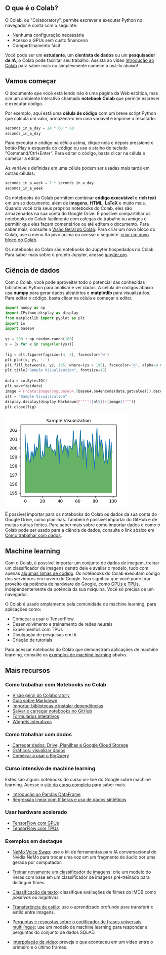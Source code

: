 <div class="markdown-google-sans">
  <h2>O que é o Colab?</h2>
</div>

O Colab, ou "Colaboratory", permite escrever e executar Python no navegador e conta com o seguinte: 
- Nenhuma configuração necessária
- Acesso a GPUs sem custo financeiro
- Compartilhamento fácil

Você pode ser um <strong>estudante</strong>, um <strong>cientista de dados</strong> ou um <strong>pesquisador de IA</strong>, o Colab pode facilitar seu trabalho. Assista ao vídeo <a href="https://www.youtube.com/watch?v=inN8seMm7UI">Introdução ao Colab</a> para saber mais ou simplesmente comece a usá-lo abaixo!

<div class="markdown-google-sans">

## <strong>Vamos começar</strong>
</div>

O documento que você está lendo não é uma página da Web estática, mas sim um ambiente interativo chamado <strong>notebook Colab</strong> que permite escrever e executar código.

Por exemplo, aqui está uma <strong>célula de código</strong> com um breve script Python que calcula um valor, armazena-o em uma variável e imprime o resultado:

```python
seconds_in_a_day = 24 * 60 * 60
seconds_in_a_day
```

Para executar o código na célula acima, clique nela e depois pressione o botão Play à esquerda do código ou use o atalho do teclado "Command/Ctrl+Enter". Para editar o código, basta clicar na célula e começar a editar.

As variáveis definidas em uma célula podem ser usadas mais tarde em outras células:

```python
seconds_in_a_week = 7 * seconds_in_a_day
seconds_in_a_week
```

Os notebooks do Colab permitem combinar <strong>código executável</strong> e <strong>rich text</strong> em um só documento, além de <strong>imagens</strong>, <strong>HTML</strong>, <strong>LaTeX</strong> e muito mais. Quando você cria seus próprios notebooks do Colab, eles são armazenados na sua conta do Google Drive. É possível compartilhar os notebooks do Colab facilmente com colegas de trabalho ou amigos e permitir que eles façam comentários ou até editem o documento. Para saber mais, consulte a <a href="/notebooks/basic_features_overview.ipynb">Visão Geral do Colab</a>. Para criar um novo bloco do Colab, use o menu Arquivo acima ou acesse o seguinte: <a href="http://colab.research.google.com#create=true">criar um novo bloco do Colab</a>.

Os notebooks do Colab são notebooks do Jupyter hospedados no Colab. Para saber mais sobre o projeto Jupyter, acesse <a href="https://www.jupyter.org">jupyter.org</a>.

<div class="markdown-google-sans">

## Ciência de dados
</div>

Com o Colab, você pode aproveitar todo o potencial das conhecidas bibliotecas Python para analisar e ver dados. A célula de códigos abaixo usa <strong>numpy</strong> para gerar dados aleatórios e <strong>matplotlib</strong> para visualizá-los. Para editar o código, basta clicar na célula e começar a editar.

```python
import numpy as np
import IPython.display as display
from matplotlib import pyplot as plt
import io
import base64

ys = 200 + np.random.randn(100)
x = [x for x in range(len(ys))]

fig = plt.figure(figsize=(4, 3), facecolor='w')
plt.plot(x, ys, '-')
plt.fill_between(x, ys, 195, where=(ys > 195), facecolor='g', alpha=0.6)
plt.title("Sample Visualization", fontsize=10)

data = io.BytesIO()
plt.savefig(data)
image = F"data:image/png;base64,{base64.b64encode(data.getvalue()).decode()}"
alt = "Sample Visualization"
display.display(display.Markdown(F"""![{alt}]({image})"""))
plt.close(fig)
```

![image](download.png)

É possível importar para os notebooks do Colab os dados da sua conta do Google Drive, como planilhas. Também é possível importar do GitHub e de muitas outras fontes. Para saber mais sobre como importar dados e como o Colab pode ser usado para a ciência de dados, consulte o link abaixo em <a href="#working-with-data">Como trabalhar com dados</a>.

<div class="markdown-google-sans">

## Machine learning
</div>

Com o Colab, é possível importar um conjunto de dados de imagem, treinar um classificador de imagens dentro dele e avaliar o modelo, tudo com apenas <a href="https://colab.research.google.com/github/tensorflow/docs/blob/master/site/en/tutorials/quickstart/beginner.ipynb">algumas linhas de código</a>. Os notebooks do Colab executam código dos servidores em nuvem do Google. Isso significa que você pode tirar proveito da potência de hardware do Google, como <a href="#using-accelerated-hardware">GPUs e TPUs</a>, independentemente da potência da sua máquina. Você só precisa de um navegador.

O Colab é usado amplamente pela comunidade de machine learning, para aplicações como:
- Começar a usar o TensorFlow
- Desenvolvimento e treinamento de redes neurais
- Experimentos com TPUs
- Divulgação de pesquisas em IA
- Criação de tutoriais

Para acessar notebooks do Colab que demonstram aplicações de machine learning, consulte os <a href="#machine-learning-examples">exemplos de machine learning</a> abaixo.

<div class="markdown-google-sans">

## Mais recursos

### Como trabalhar com Notebooks no Colab

</div>

- [Visão geral do Colaboratory](/notebooks/basic_features_overview.ipynb)
- [Guia sobre Markdown](/notebooks/markdown_guide.ipynb)
- [Importar bibliotecas e instalar dependências](/notebooks/snippets/importing_libraries.ipynb)
- [Salvar e carregar notebooks no GitHub](https://colab.research.google.com/github/googlecolab/colabtools/blob/main/notebooks/colab-github-demo.ipynb)
- [Formulários interativos](/notebooks/forms.ipynb)
- [Widgets interativos](/notebooks/widgets.ipynb)

<div class="markdown-google-sans">

<a name="working-with-data"></a>
### Como trabalhar com dados
</div>

- [Carregar dados: Drive, Planilhas e Google Cloud Storage](/notebooks/io.ipynb)
- [Gráficos: visualizar dados](/notebooks/charts.ipynb)
- [Começar a usar o BigQuery](/notebooks/bigquery.ipynb)

<div class="markdown-google-sans">

### Curso intensivo de machine learning

<div>

Estes são alguns notebooks do curso on-line do Google sobre machine learning. Acesse o <a href="https://developers.google.com/machine-learning/crash-course/">site do curso completo</a> para saber mais.
- [Introdução ao Pandas DataFrame](https://colab.research.google.com/github/google/eng-edu/blob/main/ml/cc/exercises/pandas_dataframe_ultraquick_tutorial.ipynb)
- [Regressão linear com tf.keras e uso de dados sintéticos](https://colab.research.google.com/github/google/eng-edu/blob/main/ml/cc/exercises/linear_regression_with_synthetic_data.ipynb)

<div class="markdown-google-sans">

<a name="using-accelerated-hardware"></a>
### Usar hardware acelerado
</div>

- [TensorFlow com GPUs](/notebooks/gpu.ipynb)
- [TensorFlow com TPUs](/notebooks/tpu.ipynb)

<div class="markdown-google-sans">

<a name="machine-learning-examples"></a>

### Exemplos em destaque

</div>

- <a href="https://colab.research.google.com/github/NVIDIA/NeMo/blob/stable/tutorials/VoiceSwapSample.ipynb">NeMo Voice Swap</a>: use o kit de ferramentas para IA conversacional do Nvidia NeMo para trocar uma voz em um fragmento de áudio por uma gerada por computador.

- <a href="https://tensorflow.org/hub/tutorials/tf2_image_retraining">Treinar novamente um classificador de imagens</a>: crie um modelo do Keras com base em um classificador de imagens pré-treinado para distinguir flores.
- <a href="https://tensorflow.org/hub/tutorials/tf2_text_classification">Classificação de texto</a>: classifique avaliações de filmes do IMDB como <em>positivas</em> ou <em>negativas</em>.
- <a href="https://tensorflow.org/hub/tutorials/tf2_arbitrary_image_stylization">Transferência de estilo</a>: use o aprendizado profundo para transferir o estilo entre imagens.
- <a href="https://tensorflow.org/hub/tutorials/retrieval_with_tf_hub_universal_encoder_qa">Perguntas e respostas sobre o codificador de frases universais multilíngue</a>: use um modelo de machine learning para responder a perguntas do conjunto de dados SQuAD.
- <a href="https://tensorflow.org/hub/tutorials/tweening_conv3d">Interpolação de vídeo</a>: preveja o que aconteceu em um vídeo entre o primeiro e o último frames.


